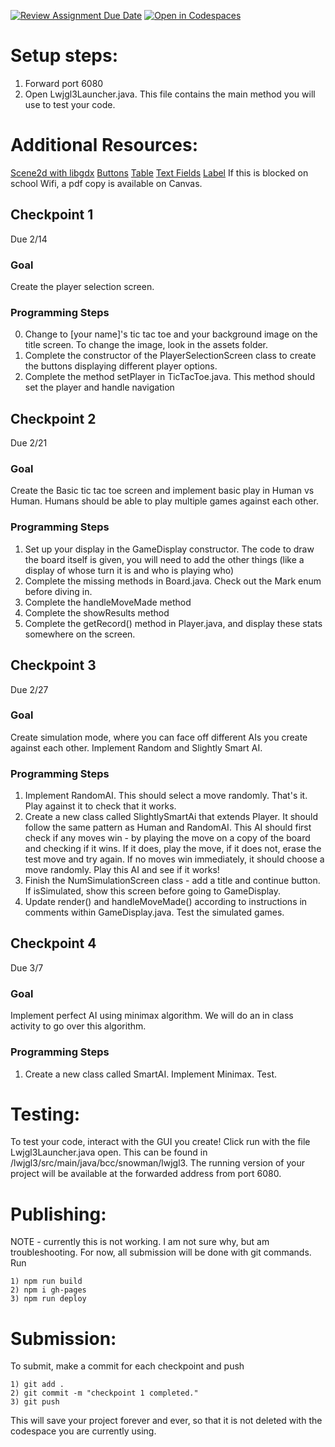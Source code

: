[![Review Assignment Due Date](https://classroom.github.com/assets/deadline-readme-button-22041afd0340ce965d47ae6ef1cefeee28c7c493a6346c4f15d667ab976d596c.svg)](https://classroom.github.com/a/mb-Lw4Ik)
[![Open in Codespaces](https://classroom.github.com/assets/launch-codespace-2972f46106e565e64193e422d61a12cf1da4916b45550586e14ef0a7c637dd04.svg)](https://classroom.github.com/open-in-codespaces?assignment_repo_id=18530432)

# Setup steps:
1. Forward port 6080
2. Open Lwjgl3Launcher.java. This file contains the main method you will use to test your code. 

# Additional Resources:
[Scene2d with libgdx](https://libgdx.com/wiki/graphics/2d/scene2d/scene2d-ui)
[Buttons](https://javadoc.io/doc/com.badlogicgames.gdx/gdx/latest/com/badlogic/gdx/scenes/scene2d/ui/Button.html)
[Table](https://javadoc.io/doc/com.badlogicgames.gdx/gdx/latest/com/badlogic/gdx/scenes/scene2d/ui/Table.html)
[Text Fields](https://javadoc.io/doc/com.badlogicgames.gdx/gdx/latest/com/badlogic/gdx/scenes/scene2d/ui/TextField.html)
[Label](https://javadoc.io/doc/com.badlogicgames.gdx/gdx/latest/com/badlogic/gdx/scenes/scene2d/ui/Label.html)
If this is blocked on school Wifi, a pdf copy is available on Canvas. 

## Checkpoint 1
Due 2/14
### Goal
Create the player selection screen. 

### Programming Steps
0. Change to [your name]'s tic tac toe and your background image on the title screen. To change the image, look in the assets folder. 
1. Complete the constructor of the PlayerSelectionScreen class to create the buttons displaying different player options. 
2. Complete the method setPlayer in TicTacToe.java. This method should set the player and handle navigation

## Checkpoint 2
Due 2/21
### Goal
Create the Basic tic tac toe screen and implement basic play in Human vs Human. Humans should be able to play multiple games against each other. 

### Programming Steps
1. Set up your display in the GameDisplay constructor. The code to draw the board itself is given, you will need to add the other things (like a display of whose turn it is and who is playing who)
2. Complete the missing methods in Board.java. Check out the Mark enum before diving in. 
3. Complete the handleMoveMade method
4. Complete the showResults method
5. Complete the getRecord() method in Player.java, and display these stats somewhere on the screen. 

## Checkpoint 3
Due 2/27
### Goal
Create simulation mode, where you can face off different AIs you create against each other. Implement Random and Slightly Smart AI. 

### Programming Steps
1. Implement RandomAI. This should select a move randomly. That's it. Play against it to check that it works. 
2. Create a new class called SlightlySmartAi that extends Player. It should follow the same pattern as Human and RandomAI. This AI should first check if any moves win - by playing the move on a copy of the board and checking if it wins. If it does, play the move, if it does not, erase the test move and try again. If no moves win immediately, it should choose a move randomly. Play this AI and see if it works!
3. Finish the NumSimulationScreen class - add a title and continue button. If isSimulated, show this screen before going to GameDisplay. 
4. Update render() and handleMoveMade() according to instructions in comments within GameDisplay.java. Test the simulated games. 

## Checkpoint 4
Due 3/7
### Goal 
Implement perfect AI using minimax algorithm. We will do an in class activity to go over this algorithm. 

### Programming Steps
1. Create a new class called SmartAI. Implement Minimax. Test. 


# Testing:
To test your code, interact with the GUI you create! Click run with the file Lwjgl3Launcher.java open. This can be found in /lwjgl3/src/main/java/bcc/snowman/lwjgl3.
The running version of your project will be available at the forwarded address from port 6080. 

# Publishing:
NOTE - currently this is not working. I am not sure why, but am troubleshooting. For now, all submission will be done with git commands. 
Run 
```
1) npm run build
2) npm i gh-pages
3) npm run deploy
```

# Submission:
To submit, make a commit for each checkpoint and push
```
1) git add . 
2) git commit -m "checkpoint 1 completed."
3) git push
```
This will save your project forever and ever, so that it is not deleted with the codespace you are currently using.